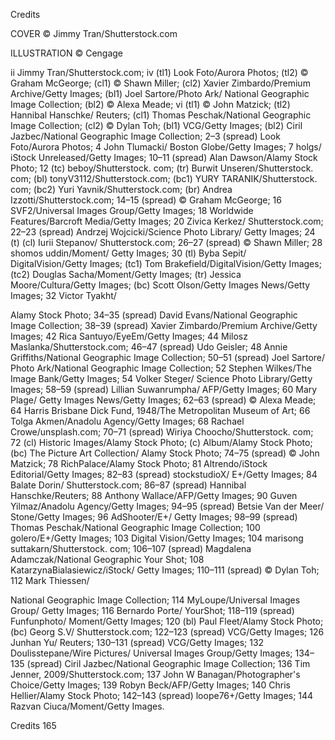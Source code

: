 Credits

COVER
© Jimmy Tran/Shutterstock.com

ILLUSTRATION
© Cengage

ii Jimmy Tran/Shutterstock.com; iv (tl1) Look Foto/Aurora Photos; (tl2) © Graham McGeorge; (cl1) © Shawn Miller; (cl2) Xavier Zimbardo/Premium Archive/Getty Images; (bl1) Joel Sartore/Photo Ark/ National Geographic Image Collection; (bl2) © Alexa Meade; vi (tl1) © John Matzick; (tl2) Hannibal Hanschke/ Reuters; (cl1) Thomas Peschak/National Geographic Image Collection; (cl2) © Dylan Toh; (bl1) VCG/Getty Images; (bl2) Ciril Jazbec/National Geographic Image Collection; 2–3 (spread) Look Foto/Aurora Photos; 4 John Tlumacki/ Boston Globe/Getty Images; 7 holgs/ iStock Unreleased/Getty Images; 10–11 (spread) Alan Dawson/Alamy Stock Photo; 12 (tc) beboy/Shutterstock. com; (tr) Burwit Unseren/Shutterstock. com; (bl) tonyV3112/Shutterstock.com; (bc1) YURY TARANIK/Shutterstock. com; (bc2) Yuri Yavnik/Shutterstock.com; (br) Andrea Izzotti/Shutterstock.com; 14–15 (spread) © Graham McGeorge; 16 SVF2/Universal Images Group/Getty Images; 18 Worldwide Features/Barcroft Media/Getty Images; 20 Zivica Kerkez/ Shutterstock.com; 22–23 (spread) Andrzej Wojcicki/Science Photo Library/ Getty Images; 24 (t) (cl) Iurii Stepanov/ Shutterstock.com; 26–27 (spread) © Shawn Miller; 28 shomos uddin/Moment/ Getty Images; 30 (tl) Byba Sepit/ DigitalVision/Getty Images; (tc1) Tom Brakefield/DigitalVision/Getty Images; (tc2) Douglas Sacha/Moment/Getty Images; (tr) Jessica Moore/Cultura/Getty Images; (bc) Scott Olson/Getty Images News/Getty Images; 32 Victor Tyakht/

Alamy Stock Photo; 34–35 (spread) David Evans/National Geographic Image Collection; 38–39 (spread) Xavier Zimbardo/Premium Archive/Getty Images; 42 Rica Santuyo/EyeEm/Getty Images; 44 Milosz Maslanka/Shutterstock.com; 46–47 (spread) Udo Geisler; 48 Annie Griffiths/National Geographic Image Collection; 50–51 (spread) Joel Sartore/ Photo Ark/National Geographic Image Collection; 52 Stephen Wilkes/The Image Bank/Getty Images; 54 Volker Steger/ Science Photo Library/Getty Images; 58–59 (spread) Lillian Suwanrumpha/ AFP/Getty Images; 60 Mary Plage/ Getty Images News/Getty Images; 62–63 (spread) © Alexa Meade; 64 Harris Brisbane Dick Fund, 1948/The Metropolitan Museum of Art; 66 Tolga Akmen/Anadolu Agency/Getty Images; 68 Rachael Crowe/unsplash.com; 70–71 (spread) Wiriya Choocho/Shutterstock. com; 72 (cl) Historic Images/Alamy Stock Photo; (c) Album/Alamy Stock Photo; (bc) The Picture Art Collection/ Alamy Stock Photo; 74–75 (spread) © John Matzick; 78 RichPalace/Alamy Stock Photo; 81 Altrendo/iStock Editorial/Getty Images; 82–83 (spread) stockstudioX/ E+/Getty Images; 84 Balate Dorin/ Shutterstock.com; 86–87 (spread) Hannibal Hanschke/Reuters; 88 Anthony Wallace/AFP/Getty Images; 90 Guven Yilmaz/Anadolu Agency/Getty Images; 94–95 (spread) Betsie Van der Meer/ Stone/Getty Images; 96 AdShooter/E+/ Getty Images; 98–99 (spread) Thomas Peschak/National Geographic Image Collection; 100 golero/E+/Getty Images; 103 Digital Vision/Getty Images; 104 marisong suttakarn/Shutterstock. com; 106–107 (spread) Magdalena Adamczak/National Geographic Your Shot; 108 KatarzynaBialasiewicz/iStock/ Getty Images; 110–111 (spread) © Dylan Toh; 112 Mark Thiessen/

National Geographic Image Collection; 114 MyLoupe/Universal Images Group/ Getty Images; 116 Bernardo Porte/ YourShot; 118–119 (spread) Funfunphoto/ Moment/Getty Images; 120 (bl) Paul Fleet/Alamy Stock Photo; (bc) Georg S.V/ Shutterstock.com; 122–123 (spread) VCG/Getty Images; 126 Junhan Yu/ Reuters; 130–131 (spread) VCG/Getty Images; 132 Doulisstepane/Wire Pictures/ Universal Images Group/Getty Images; 134–135 (spread) Ciril Jazbec/National Geographic Image Collection; 136 Tim Jenner, 2009/Shutterstock.com; 137 John W Banagan/Photographer's Choice/Getty Images; 139 Robyn Beck/AFP/Getty Images; 140 Chris Hellier/Alamy Stock Photo; 142–143 (spread) loope76+/Getty Images; 144 Razvan Ciuca/Moment/Getty Images.

Credits 165